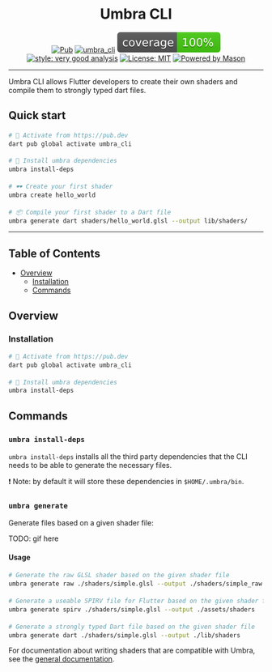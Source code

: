<h1 align="center">
Umbra CLI
</h1>

<p align="center">
<a href="https://pub.dev/packages/umbra_cli"><img src="https://img.shields.io/pub/v/umbra_cli.svg" alt="Pub"></a>
<a href="https://github.com/wolfenrain/umbra/actions"><img src="https://github.com/wolfenrain/umbra/workflows/umbra_cli/badge.svg" alt="umbra_cli"></a>
<a href="https://github.com/wolfenrain/umbra/actions"><img src="https://raw.githubusercontent.com/wolfenrain/umbra/main/packages/umbra_cli/coverage_badge.svg" alt="coverage"></a>
<a href="https://pub.dev/packages/very_good_analysis"><img src="https://img.shields.io/badge/style-very_good_analysis-B22C89.svg" alt="style: very good analysis"></a>
<a href="https://opensource.org/licenses/MIT"><img src="https://img.shields.io/badge/license-MIT-purple.svg" alt="License: MIT"></a>
<a href="https://github.com/felangel/mason"><img src="https://img.shields.io/endpoint?url=https%3A%2F%2Ftinyurl.com%2Fmason-badge" alt="Powered by Mason"></a>
</p>

---

Umbra CLI allows Flutter developers to create their own shaders and compile them to strongly typed dart files.

## Quick start

```sh
# 🎯 Activate from https://pub.dev
dart pub global activate umbra_cli

# 🚀 Install umbra dependencies
umbra install-deps

# 🕶️ Create your first shader
umbra create hello_world

# 📦 Compile your first shader to a Dart file
umbra generate dart shaders/hello_world.glsl --output lib/shaders/
```

---

## Table of Contents

- [Overview](#overview)
  - [Installation](#installation)
  - [Commands](#commands)

## Overview

### Installation

```sh
# 🎯 Activate from https://pub.dev
dart pub global activate umbra_cli

# 🚀 Install umbra dependencies
umbra install-deps
```

## Commands

### `umbra install-deps`

`umbra install-deps` installs all the third party dependencies that the CLI needs to be able to generate the necessary files.

❗ Note: by default it will store these dependencies in `$HOME/.umbra/bin`.

### `umbra generate`

Generate files based on a given shader file:

TODO: gif here

#### Usage

```sh
# Generate the raw GLSL shader based on the given shader file
umbra generate raw ./shaders/simple.glsl --output ./shaders/simple_raw.glsl

# Generate a useable SPIRV file for Flutter based on the given shader file
umbra generate spirv ./shaders/simple.glsl --output ./assets/shaders

# Generate a strongly typed Dart file based on the given shader file
umbra generate dart ./shaders/simple.glsl --output ./lib/shaders
```

For documentation about  writing shaders that are compatible with Umbra, see the [general documentation](https://github.com/wolfenrain/umbra/tree/main/docs).
